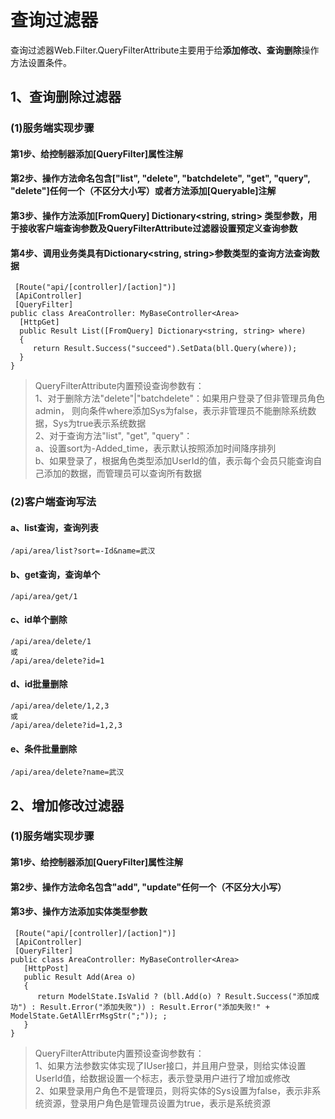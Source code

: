 # 查询过滤器
查询过滤器Web.Filter.QueryFilterAttribute主要用于给**添加修改、查询删除**操作方法设置条件。   

## 1、查询删除过滤器  
### (1)服务端实现步骤
#### 第1步、给控制器添加[QueryFilter]属性注解
#### 第2步、操作方法命名包含["list", "delete", "batchdelete", "get", "query", "delete"]任何一个（不区分大小写）或者方法添加[Queryable]注解
#### 第3步、操作方法添加[FromQuery] Dictionary<string, string> 类型参数，用于接收客户端查询参数及QueryFilterAttribute过滤器设置预定义查询参数
#### 第4步、调用业务类具有Dictionary<string, string>参数类型的查询方法查询数据
```
 [Route("api/[controller]/[action]")]
 [ApiController]
 [QueryFilter]
public class AreaController: MyBaseController<Area>
  [HttpGet]
  public Result List([FromQuery] Dictionary<string, string> where)
  {
     return Result.Success("succeed").SetData(bll.Query(where));
  }
}
```
> QueryFilterAttribute内置预设查询参数有：     
> 1、对于删除方法"delete"|"batchdelete"：如果用户登录了但非管理员角色admin，
> 则向条件where添加Sys为false，表示非管理员不能删除系统数据，Sys为true表示系统数据   
> 2、对于查询方法"list", "get", "query"：   
> a、设置sort为-Added_time，表示默认按照添加时间降序排列   
> b、如果登录了，根据角色类型添加UserId的值，表示每个会员只能查询自己添加的数据，而管理员可以查询所有数据
> 
### (2)客户端查询写法
#### a、list查询，查询列表
```
/api/area/list?sort=-Id&name=武汉
```
#### b、get查询，查询单个
```
/api/area/get/1
```
#### c、id单个删除
```
/api/area/delete/1
或
/api/area/delete?id=1
```
#### d、id批量删除
```
/api/area/delete/1,2,3
或
/api/area/delete?id=1,2,3
```
#### e、条件批量删除
```
/api/area/delete?name=武汉
```
#### 
## 2、增加修改过滤器  
### (1)服务端实现步骤
#### 第1步、给控制器添加[QueryFilter]属性注解
#### 第2步、操作方法命名包含"add", "update"任何一个（不区分大小写）
#### 第3步、操作方法添加实体类型参数
```
 [Route("api/[controller]/[action]")]
 [ApiController]
 [QueryFilter]
public class AreaController: MyBaseController<Area>
   [HttpPost]
   public Result Add(Area o)
   {
      return ModelState.IsValid ? (bll.Add(o) ? Result.Success("添加成功") : Result.Error("添加失败")) : Result.Error("添加失败!" + ModelState.GetAllErrMsgStr(";")); ;
   }
}
```
> QueryFilterAttribute内置预设查询参数有：     
> 1、如果方法参数实体实现了IUser接口，并且用户登录，则给实体设置UserId值，给数据设置一个标志，表示登录用户进行了增加或修改   
> 2、如果登录用户角色不是管理员，则将实体的Sys设置为false，表示非系统资源，登录用户角色是管理员设置为true，表示是系统资源
> 